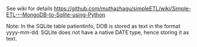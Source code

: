 See wiki for details https://github.com/muthazhagu/simpleETL/wiki/Simple-ETL---MongoDB-to-Sqlite-using-Python

Note: In the SQLite table patientinfo, DOB is stored as text in the format yyyy-mm-dd. SQLite does not have a native DATE type, hence storing it as text.
